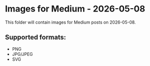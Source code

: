 # Images for Medium - 2026-05-08

This folder will contain images for Medium posts on 2026-05-08.

## Supported formats:
- PNG
- JPG/JPEG
- SVG
